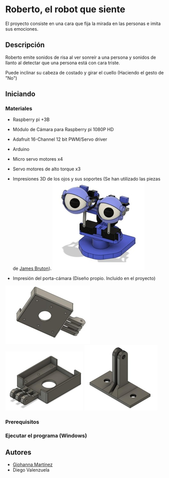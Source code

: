 # Roberto, el robot que siente

El proyecto consiste en una cara que fija la mirada en las personas e imita sus emociones.

## Descripción

Roberto emite sonidos de risa al ver sonreír a una persona y sonidos de llanto al detectar que una persona está con cara triste.

Puede inclinar su cabeza de costado y girar el cuello (Haciendo el gesto de "No")


## Iniciando
### Materiales
* Raspberry pi +3B
* Módulo de Cámara para Raspberry pi 1080P HD 
* Adafruit 16-Channel 12 bit PWM/Servo driver
* Arduino 
* Micro servo motores x4
* Servo motores de alto torque x3
* Impresiones 3D de los ojos y sus soportes (Se han utilizado las piezas de [James Bruton](https://github.com/XRobots/ServoSmoothing/tree/main/CAD)). ![Image text](https://github.com/gmfv/Roberto-el-robot-que-siente/blob/main/Isometrico_Roberto%20(1).jpg)

* Impresión del porta-cámara (Diseño propio. Incluido en el proyecto)

![Image text](https://github.com/gmfv/Roberto-el-robot-que-siente/blob/main/Soporte_Camara1%20(1).jpg)  ![Image text](https://github.com/gmfv/Roberto-el-robot-que-siente/blob/main/Soporte_Camara2%20(1).jpg)   ![Image text](https://github.com/gmfv/Roberto-el-robot-que-siente/blob/main/Soporte_Camara3%20(1).jpg)

### Prerequisitos


### Ejecutar el programa (Windows)

## Autores
* [Giohanna Martínez](https://github.com/gmfv)
* Diego Valenzuela
